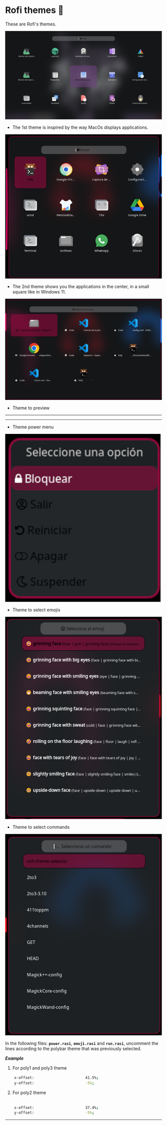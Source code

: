 
# Rofi themes 🤖

These are Rofi's themes.

![App Screenshot](https://github.com/shapzo/Dotfiles_BSPwm/blob/main/Rofi-themes/Screenshots/Rorfi-theme%20(1).png?raw=true)
- The 1st theme is inspired by the way MacOs displays applications.

![App Screenshot](https://github.com/shapzo/Dotfiles_BSPwm/blob/main/Rofi-themes/Screenshots/Rorfi-theme%20(2).png?raw=true)
- The 2nd theme shows you the applications in the center, in a small square like in Windows 11.

![App Screenshot](https://github.com/shapzo/Dotfiles_BSPwm/blob/main/Rofi-themes/Screenshots/Rorfi-theme%20(6).png?raw=true)
- Theme to preview

-------------------------------------------------------------------
-------------------------------------------------------------------

- Theme power menu

![App Screenshot](https://github.com/shapzo/Dotfiles_BSPwm/blob/main/Rofi-themes/Screenshots/Rorfi-theme%20(3).png?raw=true)


- Theme to select emojis

![App Screenshot](https://github.com/shapzo/Dotfiles_BSPwm/blob/main/Rofi-themes/Screenshots/Rorfi-theme%20(4).png?raw=true)


- Theme to select commands

![App Screenshot](https://github.com/shapzo/Dotfiles_BSPwm/blob/main/Rofi-themes/Screenshots/Rorfi-theme%20(5).png?raw=true)


In the following files: **`power.rasi`**, **`emoji.rasi`** and **`run.rasi`**, uncomment the lines according to the polybar theme that was previously selected.

***Example***

1. For poly1 and poly3 theme
```bash
    x-offset:                       41.5%;
    y-offset:                       -5%;
```

2. For poly2 theme
```bash
    
    x-offset:                       37.4%;
    y-offset:                       -5%;
``` 

-------------------------------------------------------------------
